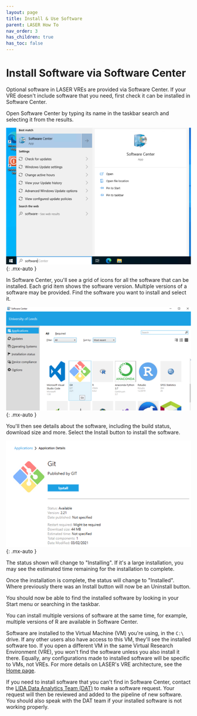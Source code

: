 ```yaml
---
layout: page
title: Install & Use Software
parent: LASER How To
nav_order: 3
has_children: true
has_toc: false
---
```


# Install Software via Software Center

Optional software in LASER VREs are provided via Software Center. If your VRE doesn't include software that you need, first check it can be installed in Software Center.

Open Software Center by typing its name in the taskbar search and selecting it from the results.

![](../../../images/install_software/01_open_sccm.PNG)
{: .mx-auto }

In Software Center, you'll see a grid of icons for all the software that can be installed. Each grid item shows the software version. Multiple versions of a software may be provided. Find the software you want to install and select it.

![](../../../images/install_software/02_find_app.PNG)
{: .mx-auto }

You'll then see details about the software, including the build status, download size and more. Select the Install button to install the software.

![](../../../images/install_software/03_app_pane.PNG)
{: .mx-auto }

The status shown will change to "Installing". If it's a large installation, you may see the estimated time remaining for the installation to complete.

Once the installation is complete, the status will change to "Installed". Where previously there was an Install button will now be an Uninstall button.

You should now be able to find the installed software by looking in your Start menu or searching in the taskbar.

You can install multiple versions of software at the same time, for example, multiple versions of R are available in Software Center.

Software are installed to the Virtual Machine (VM) you're using, in the `C:\` drive. If any other users also have access to this VM, they'll see the installed software too. If you open a different VM in the same Virtual Research Environment (VRE), you won't find the software unless you also install it there. Equally, any configurations made to installed software will be specific to VMs, not VREs. For more details on LASER's VRE architecture, see the [Home page](index.html).

If you need to install software that you can't find in Software Center, contact the [LIDA Data Analytics Team (DAT)](mailto:dat@leeds.ac.uk) to make a software request. Your request will then be reviewed and added to the pipeline of new software. You should also speak with the DAT team if your installed software is not working properly.

